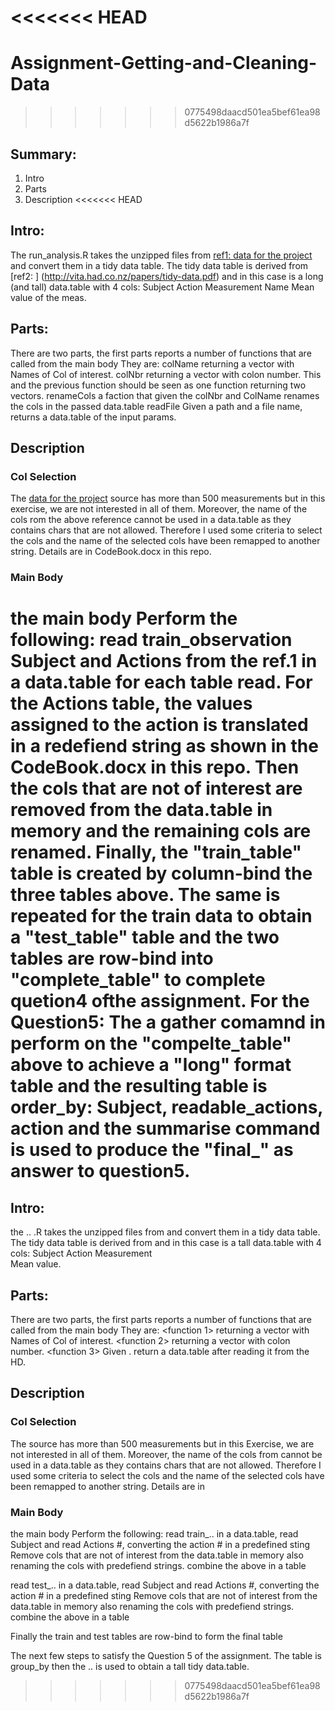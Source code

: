 <<<<<<< HEAD
=======
# Assignment-Getting-and-Cleaning-Data

>>>>>>> 0775498daacd501ea5bef61ea98d5622b1986a7f
## Summary:
1. Intro
1. Parts
3. Description 
<<<<<<< HEAD
## Intro:
The run_analysis.R takes the unzipped files from [ref1: data for the project](https://d396qusza40orc.cloudfront.net/getdata%2Fprojectfiles%2FUCI%20HAR%20Dataset.zip)  
and convert them in a tidy data table.
The tidy data table is derived from [ref2: ] (http://vita.had.co.nz/papers/tidy-data.pdf) and in this case is a long (and tall) data.table with 4 cols:
Subject
Action
Measurement Name 
Mean value of the meas.
## Parts:
There are two parts, the first parts reports a number of functions that are called from the main body
They are:
colName  returning a vector with Names of Col of interest.
colNbr   returning a vector with colon number. This and the previous function should be seen as one function returning two vectors.
renameCols a faction that given the colNbr and ColName renames the cols in the passed data.table 
readFile  Given a path and a file name, returns a data.table of the input params. 
## Description
### Col Selection
The [data for the project](https://d396qusza40orc.cloudfront.net/getdata%2Fprojectfiles%2FUCI%20HAR%20Dataset.zip) source 
has more than 500 measurements but in this exercise, we are not interested in all of them.
Moreover, the name of the cols rom the above reference cannot be used in a data.table as they contains chars that are not allowed. 
Therefore I used some criteria to select the cols and the name of the selected 
cols have been remapped to another string. Details are in CodeBook.docx in this repo.   
### Main Body
the main body Perform the following:
read train_observation Subject and Actions from the ref.1 in a data.table for each table read.
For the Actions table, the values assigned to the action is translated in a redefiend string as shown in the
CodeBook.docx in this repo. 
Then the cols that are not of interest are removed from the data.table in memory and the remaining cols are renamed.
Finally, the "train_table" table is created by column-bind the three tables above.
The same is repeated for the train data to obtain a "test_table" table and the two tables are row-bind into "complete_table"
to complete quetion4 ofthe assignment.
For the Question5:
The a gather comamnd in perform on the "compelte_table" above to achieve a "long" format table 
and the resulting table is order_by:  Subject, readable_actions, action
and the summarise command is used to produce the "final_" as answer to question5.
=======

## Intro:
the .. .R takes the unzipped files from <ref> and convert them in a tidy data table.
The tidy data table is derived from <ref> and in this case is a tall data.table with 4 cols:
Subject
Action
Measurement  
Mean value.



## Parts:
There are two parts, the first parts reports a number of functions that are called from the main body
They are:
<function 1> returning a vector with Names of Col of interest.
<function 2> returning a vector with colon number.
<function 3> Given . return a data.table after reading it from the HD.

## Description
### Col Selection
The <ref> source has more than 500 measurements but in this 
Exercise, we are not interested in all of them.
Moreover, the name of the cols from <ref> cannot be used in a data.table 
as they contains chars that are not allowed. 
Therefore I used some criteria to select the cols and the name of the selected 
cols have been remapped to another string. Details are in <other ref>   
### Main Body
the main body Perform the following:
read train_.. in a data.table,
read Subject
and read Actions #, converting the action # in a predefined  sting
Remove cols that are not of interest from the data.table in memory also renaming the cols with predefiend strings.
combine the above in a table

read test_.. in a data.table,
read Subject
and read Actions #, converting the action # in a predefined  sting
Remove cols that are not of interest from the data.table in memory also renaming the cols with predefiend strings.
combine the above in a table

Finally the train and test tables are row-bind to form the final table

The next few steps to satisfy the Question 5 of the assignment.
The table is group_by 
then the .. is used to obtain a tall tidy data.table.

>>>>>>> 0775498daacd501ea5bef61ea98d5622b1986a7f
